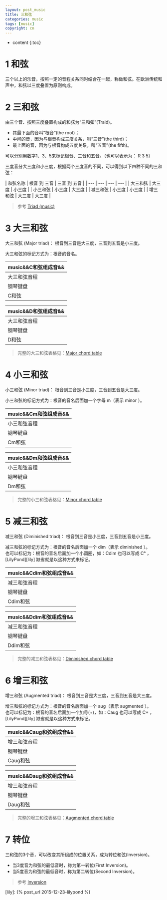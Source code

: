 ```yaml
---
layout: post_music
title: 三和弦
categories: music
tags: [music]
copyright: cn
---
```


* content
{:toc}

# 1 和弦

三个以上的乐音，按照一定的音程关系同时结合在一起，称做和弦。在欧洲传统和声中，和弦以三度叠置为原则构成。

# 2 三和弦

由三个音、按照三度叠置构成的和弦为“三和弦”(Traid)。

* 其最下面的音叫“根音”(the root)；
* 中间的音，因为与根音构成三度关系，叫“三音”(the third)；
* 最上面的音，因为与根音构成五度关系，叫“五音”(the fifth)。

可以分别用数字1、3、5来标记根音、三音和五音。（也可以表示为： R 3 5）

三度音分大三度和小三度，根据两个三度音的不同，可以得到以下四种不同的三和弦：

| 和弦名称 | 根音 到 三音 | 三音 到 五音 |
| --- | --- | --- | --- |
| 大三和弦 | 大三度 | 小三度 |
| 小三和弦 | 小三度 | 大三度 |
| 减三和弦 | 小三度 | 小三度 |
| 增三和弦 | 大三度 | 大三度 |

> 参考 [Triad (music)](https://en.wikipedia.org/wiki/Triad_(music))

# 3 大三和弦

大三和弦 (Major triad)： 根音到三音是大三度，三音到五音是小三度。 

大三和弦的标记方式为：根音的音名。

|music&&C和弦组成音&&|
|---|
|大三和弦音程|1| | | |3| | |5|
|钢琴键盘    |C| |D| |E|F| |G|
|C和弦       |C| | | |E| | |G|


|music&&D和弦组成音&&|
|---|
|大三和弦音程|1| | | |3| | |5|
|钢琴键盘    |D| |E|F| |G| |A|
|D和弦       |D| | |changed&&|changed&&F&lt;sup>#&lt;/sup>| | |A|

> 完整的大三和弦表格见：[Major chord table](https://en.wikipedia.org/wiki/Major_chord#Major_chord_table)


# 4 小三和弦

小三和弦 (Minor triad)： 根音到三音是小三度，三音到五音是大三度。 

小三和弦的标记方式为：根音的音名后面加一个字母 m（表示 minor ）。

|music&&Cm和弦组成音&&|
|---|
|小三和弦音程|1| | |<sup>b</sup>3| | | |5|
|钢琴键盘    |C| |D| |E|F| |G|
|Cm和弦      |C| | |changed&&E&lt;sup>b&lt;/sup>|changed&&| | |G|

|music&&Dm和弦组成音&&|
|---|
|小三和弦音程|1| | |<sup>b</sup>3| | | |5|
|钢琴键盘    |D| |E|F| |G| |A|
|Dm和弦      |D| | |F| | | |A|

> 完整的小三和弦表格见：[Minor chord table](https://en.wikipedia.org/wiki/Minor_chord#Minor_chord_table)

# 5 减三和弦

减三和弦 (Diminished triad)： 根音到三音是小三度，三音到五音是小三度。 

减三和弦的标记方式为：根音的音名后面加一个 dim（表示 diminished ）。<br/>
也可以标记为：根音的音名后面加一个小圆圈，如：Cdim 也可以写成 C° ， [LilyPond][lily] 缺省就是以这种方式来标记。

|music&&Cdim和弦组成音&&|
|---|
|减三和弦音程|1| | |<sup>b</sup>3| | |<sup>b</sup>5| |
|钢琴键盘    |C| |D| |E|F| |G|
|Cdim和弦    |C| | |changed&&E&lt;sup>b&lt;/sup>|changed&&| |changed&&G&lt;sup>b&lt;/sup>|changed&&|

|music&&Ddim和弦组成音&&|
|---|
|减三和弦音程|1| | |<sup>b</sup>3| | |<sup>b</sup>5| |
|钢琴键盘    |D| |E|F| |G| |A|
|Ddim和弦    |D| | |F| | |changed&&A&lt;sup>b&lt;/sup>|changed&&|

> 完整的减三和弦表格见：[Diminished chord table](https://en.wikipedia.org/wiki/Diminished_triad#Diminished_chord_table)


# 6 增三和弦

增三和弦 (Augmented triad)： 根音到三音是大三度，三音到五音是大三度。 

增三和弦的标记方式为：根音的音名后面加一个 aug（表示 augmented ）。<br/>
也可以标记为：根音的音名后面加一个加号(+)，如：Caug 也可以写成 C+ ， [LilyPond][lily] 缺省就是以这种方式来标记。

|music&&Caug和弦组成音&&|
|---|
|增三和弦音程|1| | | |3| | | |<sup>#</sup>5| |
|钢琴键盘    |C| |D| |E|F| |G| |A|
|Caug和弦    |C| | | |E| | |changed&&|changed&&G&lt;sup>#&lt;/sup>| |

|music&&Daug和弦组成音&&|
|---|
|增三和弦音程|1| | | |3| | | |<sup>#</sup>5| |
|钢琴键盘    |D| |E|F| |G| |A| |B|
|Daug和弦    |D| | |changed&&|changed&&F&lt;sup>#&lt;/sup>| | |changed&&|changed&&A&lt;sup>#&lt;/sup>| |

> 完整的增三和弦表格见：[Augmented chord table](https://en.wikipedia.org/wiki/Augmented_triad#Augmented_chord_table)

# 7 转位

三和弦的3个音，可以改变其所组成的位置关系，成为转位和弦(Inversion)。

* 当3度音为和弦的最低音时，称为第一转位(First Inversion)。
* 当5度音为和弦的最低音时，称为第二转位(Second Inversion)。

> 参考 [Inversion](https://en.wikipedia.org/wiki/Inversion_(music)#Inverted_chords)


[lily]: {% post_url  2015-12-23-lilypond %}
